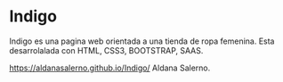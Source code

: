 # Indigo
Indigo es una pagina web orientada a una tienda de ropa femenina. Esta desarrolalada con HTML, CSS3, BOOTSTRAP, SAAS.

https://aldanasalerno.github.io/Indigo/
Aldana Salerno.
